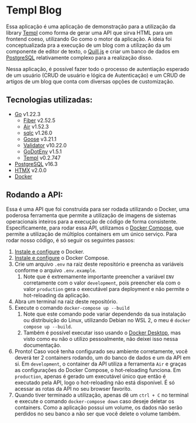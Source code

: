 # Templ Blog

Essa aplicação é uma aplicação de demonstração para a utilização da library [Templ](https://templ.guide/) como forma de gerar uma API que sirva HTML para um frontend coeso, utilizando Go como o motor da aplicação. A ideia foi conceptualizada pra a execução de um blog com a utilização da um componente de editor de texto, o [Quill.js](https://quilljs.com/) e criar um banco de dados em [PostgreSQL](https://www.postgresql.org/) relativamente complexo para a realização disso.

Nessa aplicação, é possível fazer todo o processo de autentiação esperado de um usuário (CRUD de usuário e lógica de Autenticação) e um CRUD de artigos de um blog que conta com diversas opções de customização.

## Tecnologias utilizadas:
- [Go](https://go.dev/) v1.22.3
  - [Fiber](https://gofiber.io/) v2.52.5
  - [Air](https://github.com/air-verse/air) v1.52.3
  - [sqlc](https://docs.sqlc.dev/en/latest/) v1.26.0
  - [Goose](https://github.com/pressly/goose) v3.21.1
  - [Validator](https://pkg.go.dev/github.com/go-playground/validator/v10) v10.22.0
  - [GoDotEnv](https://pkg.go.dev/github.com/joho/godotenv) v1.5.1
  - [Templ](https://templ.guide/) v0.2.747
- [PostgreSQL](https://www.postgresql.org/) v16.3
- [HTMX](https://htmx.org/) v2.0.0
- [Docker](https://www.docker.com/)

## Rodando a API:
Essa é uma API que foi construída para ser rodada utilizando o Docker, uma poderosa ferramenta que permite a utilização de imagens de sistemas operacionais inteiros para a execução de código de forma consistente. Especificamente, para rodar essa API, utilizamos o [Docker Compose](https://docs.docker.com/compose/), que permite a utilização de múltiplos containers em um único serviço. Para rodar nosso código, é só seguir os seguintes passos:
1. [Instale e configure](https://docs.docker.com/guides/getting-started/) o Docker.
2. [Instale e configure](https://docs.docker.com/compose/install/) o Docker Compose.
3. Crie um arquivo `.env` na raiz deste repositório e preencha as variáveis conforme o arquivo `.env.example`.
   1. Note que é extremamente importante preencher a variável `ENV` corretamente com o valor `development`, pois preencher ela com o valor `production` gera o executável para deployment e não permite o hot-reloading da aplicação.
4. Abra um terminal na raiz deste repositório.
5. Execute o comando `docker-compose up --build` 
   1. Note que este comando pode variar dependendo da sua instalação ou distribuição do Linux, utilizando Debian no WSL 2, o meu é `docker compose up --build`.
   2. Também é possível executar isso usando o [Docker Desktop](https://www.docker.com/products/docker-desktop/), mas visto como eu não o utilizo pessoalmente, não deixei isso nessa documentação.
6. Pronto! Caso você tenha configurado seu ambiente corretamente, você deverá ter 2 containers rodando, um do banco de dados e um da API em si. Em `development`, o container da API utiliza a ferramenta `Air` e graças as configurações do Docker Compose, o hot-reloading funciona. Em `production`, apenas é gerado um executável único que então é executado pela API, logo o hot-reloading não está disponível. É só acessar as rotas da API no seu browser favorito.
7. Quando tiver terminado a utilização, apenas dê um `ctrl + C` no terminal e execute o comando `docker-compose down` caso deseje deletar os containers. Como a aplicação possui um volume, os dados não serão perdidos no seu banco a não ser que você delete o volume também.
